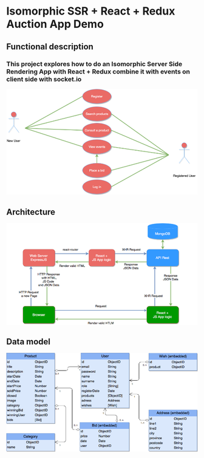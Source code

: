 # Isomorphic SSR + React + Redux Auction App Demo

## Functional description

### This project explores how to do an Isomorphic Server Side Rendering App with React + Redux combine it with events on client side with socket.io

![](docs/images/use-case.png)

## Architecture

![](docs/images/architecture.png)

## Data model

![](docs/images/auction-model.png)